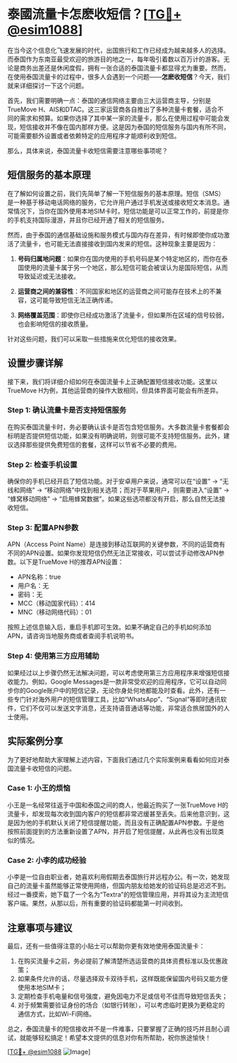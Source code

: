 # 泰國流量卡怎麽收短信？[[TG💪+ @esim1088](https://t.me/s/esim1088)]

在当今这个信息化飞速发展的时代，出国旅行和工作已经成为越来越多人的选择。而泰国作为东南亚最受欢迎的旅游目的地之一，每年吸引着数以百万计的游客。无论是商务出差还是休闲度假，拥有一张合适的泰国流量卡都显得尤为重要。然而，在使用泰国流量卡的过程中，很多人会遇到一个问题——**怎麽收短信**？今天，我们就来详细探讨一下这个问题。

首先，我们需要明确一点：泰国的通信网络主要由三大运营商主导，分别是TrueMove H、AIS和DTAC。这三家运营商各自推出了多种流量卡套餐，适合不同的需求和预算。如果你选择了其中某一家的流量卡，那么在使用过程中可能会发现，短信接收并不像在国内那样方便。这是因为泰国的短信服务与国内有所不同，可能需要额外设置或者依赖特定的应用程序才能顺利收到短信。

那么，具体来说，泰国流量卡收短信需要注意哪些事项呢？

## 短信服务的基本原理

在了解如何设置之前，我们先简单了解一下短信服务的基本原理。短信（SMS）是一种基于移动电话网络的服务，它允许用户通过手机发送或接收短文本消息。通常情况下，当你在国外使用本地SIM卡时，短信功能是可以正常工作的，前提是你的手机支持国际漫游，并且你已经开通了相关的短信服务。

然而，由于泰国的通信基础设施和服务模式与国内存在差异，有时候即使你成功激活了流量卡，也可能无法直接接收到国内发来的短信。这种现象主要是因为：

1. **号码归属地问题**：如果你在国内使用的手机号码是某个特定地区的，而你在泰国使用的流量卡属于另一个地区，那么短信可能会被误认为是国际短信，从而导致延迟或无法接收。
   
2. **运营商之间的兼容性**：不同国家和地区的运营商之间可能存在技术上的不兼容，这可能导致短信无法正确传递。

3. **网络覆盖范围**：即使你已经成功激活了流量卡，但如果所在区域的信号较弱，也会影响短信的接收质量。

针对这些问题，我们可以采取一些措施来优化短信的接收效果。

## 设置步骤详解

接下来，我们将详细介绍如何在泰国流量卡上正确配置短信接收功能。这里以TrueMove H为例，其他运营商的操作大致相同，但具体界面可能会有所差异。

### Step 1: 确认流量卡是否支持短信服务

在购买泰国流量卡时，务必要确认该卡是否包含短信服务。大多数流量卡套餐都会标明是否提供短信功能，如果没有明确说明，则很可能不支持短信服务。此外，建议选择那些提供免费短信的套餐，这样可以节省不必要的费用。

### Step 2: 检查手机设置

确保你的手机已经开启了短信功能。对于安卓用户来说，通常可以在“设置” -> “无线和网络” -> “移动网络”中找到相关选项；而对于苹果用户，则需要进入“设置” -> “蜂窝移动网络” -> “启用蜂窝数据”。如果这些选项都没有开启，那么自然无法接收短信。

### Step 3: 配置APN参数

APN（Access Point Name）是连接到移动互联网的关键参数，不同的运营商有不同的APN设置。如果你发现短信仍然无法正常接收，可以尝试手动修改APN参数。以下是TrueMove H的推荐APN设置：

- APN名称：true
- 用户名：无
- 密码：无
- MCC（移动国家代码）：414
- MNC（移动网络代码）：01

按照上述信息输入后，重启手机即可生效。如果不确定自己的手机如何添加APN，请咨询当地服务商或者查阅手机说明书。

### Step 4: 使用第三方应用辅助

如果经过以上步骤仍然无法解决问题，可以考虑使用第三方应用程序来增强短信接收能力。例如，Google Messages是一款非常受欢迎的应用程序，它可以自动同步你的Google账户中的短信记录，无论你身处何地都能及时查看。此外，还有一些专门针对海外用户的短信管理工具，比如“WhatsApp”、“Signal”等即时通讯软件，它们不仅可以发送文字消息，还支持语音通话等功能，非常适合旅居国外的人士使用。

## 实际案例分享

为了更好地帮助大家理解上述内容，下面我们通过几个实际案例来看看如何应对泰国流量卡收短信的问题。

### Case 1: 小王的烦恼

小王是一名经常往返于中国和泰国之间的商人，他最近购买了一张TrueMove H的流量卡，却发现每次收到国内客户的短信都非常迟缓甚至丢失。后来他意识到，这是因为他的手机默认关闭了短信提醒功能，而且没有正确配置APN参数。于是他按照前面提到的方法重新设置了APN，并开启了短信提醒，从此再也没有出现类似的情况。

### Case 2: 小李的成功经验

小李是一位自由职业者，她喜欢利用假期去泰国旅行并远程办公。有一次，她发现自己的流量卡虽然能够正常使用网络，但国内朋友给她发的验证码总是迟迟不到。经过一番摸索，她下载了一个名为“Textra”的短信管理应用，并将其设为主流短信客户端。果然，从那以后，所有重要的验证码都能第一时间收到。

## 注意事项与建议

最后，还有一些值得注意的小贴士可以帮助你更有效地使用泰国流量卡：

1. 在购买流量卡之前，务必提前了解清楚所选运营商的具体资费标准以及优惠政策；
2. 如果条件允许的话，尽量选择双卡双待手机，这样既能保留国内号码又能方便使用本地SIM卡；
3. 定期检查手机电量和信号强度，避免因电力不足或信号不佳而导致短信丢失；
4. 对于频繁需要验证身份的场合（如银行转账），可以考虑临时更换为更稳定的通信方式，比如Wi-Fi网络。

总之，泰国流量卡的短信接收并不是一件难事，只要掌握了正确的技巧并且耐心调试，就能够轻松搞定！希望本文提供的信息对你有所帮助，祝你旅途愉快！

[[TG💪+ @esim1088](https://t.me/s/esim1088) ![Image](https://i.postimg.cc/4NQfJmqS/Snipaste-2025-05-13-00-14-12.png)]